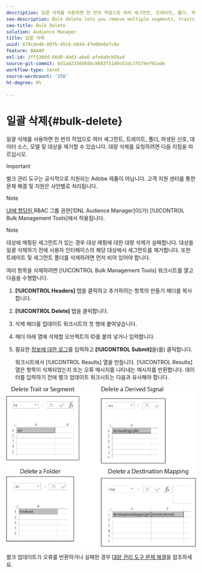 ```yaml
---
description: 일괄 삭제를 사용하면 한 번의 작업으로 여러 세그먼트, 트레이트, 폴더, 파생된 신호, 데이터 소스, 모델 및 대상을 제거할 수 있습니다. 대량 삭제를 요청하려면 다음 지침을 따르십시오.
seo-description: Bulk delete lets you remove multiple segments, traits, folders, derived signals, data sources, models, and destinations with a single operation. Follow these instructions to make a bulk delete request.
seo-title: Bulk Delete
solution: Audience Manager
title: 일괄 삭제
uuid: 679cde46-09fb-45c6-b84d-47e00e0e7c0a
feature: BAAAM
exl-id: 3ff530dd-66d0-4dd3-a6e6-afe4a9cb5ba4
source-git-commit: bd1ad233dd69bc8683731d0c63dc3fb74ef91ade
workflow-type: tm+mt
source-wordcount: '258'
ht-degree: 0%

---
```


# 일괄 삭제{#bulk-delete}

일괄 삭제를 사용하면 한 번의 작업으로 여러 세그먼트, 트레이트, 폴더, 파생된 신호, 데이터 소스, 모델 및 대상을 제거할 수 있습니다. 대량 삭제를 요청하려면 다음 지침을 따르십시오.

>[!IMPORTANT]
>
>벌크 관리 도구는 공식적으로 지원되는 Adobe 제품이 아닙니다. 고객 지원 센터를 통한 문제 해결 및 지원은 사안별로 처리됩니다.

<!-- 

<p>t_bulk_delete.xml </p>

 -->

>[!NOTE]
>
>[ UI에 할당된 ](../../features/administration/administration-overview.md)RBAC 그룹 권한[!DNL Audience Manager]이(가) [!UICONTROL Bulk Management Tools]에서 허용됩니다.

>[!NOTE]
>
>대상에 매핑된 세그먼트가 있는 경우 대상 매핑에 대한 대량 삭제가 실패합니다. 대상을 일괄 삭제하기 전에 사용자 인터페이스의 해당 대상에서 세그먼트를 제거합니다. 또한 트레이트 및 세그먼트 폴더를 삭제하려면 먼저 비어 있어야 합니다.

여러 항목을 삭제하려면 [!UICONTROL Bulk Management Tools] 워크시트를 열고 다음을 수행합니다.

1. **[!UICONTROL Headers]** 탭을 클릭하고 추가하려는 항목의 만들기 헤더를 복사합니다.
2. **[!UICONTROL Delete]** 탭을 클릭합니다.
3. 삭제 헤더를 업데이트 워크시트의 첫 행에 붙여넣습니다.
4. 헤더 아래 열에 삭제할 오브젝트의 ID를 붙여 넣거나 입력합니다.
5. 필요한 [정보에 대한 로그](../../reference/bulk-management-tools/bulk-management-intro.md#auth-reqs)를 입력하고 **[!UICONTROL Submit]**&#x200B;을(를) 클릭합니다.

   워크시트에서 [!UICONTROL Results] 열을 만듭니다. [!UICONTROL Results] 열은 항목이 삭제되었는지 또는 오류 메시지를 나타내는 메시지를 반환합니다.
데이터를 입력하기 전에 벌크 업데이트 워크시트는 다음과 유사해야 합니다.

![](assets/delete.png)

벌크 업데이트가 오류를 반환하거나 실패한 경우 [대량 관리 도구 문제 해결](../../reference/bulk-management-tools/bulk-troubleshooting.md)을 참조하세요.
